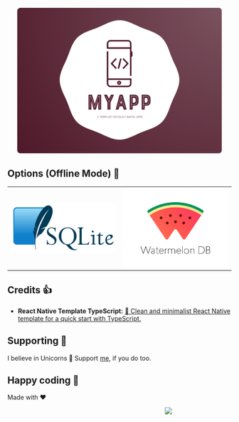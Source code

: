 <p align="center">
  <img width="460" src="img/myapp.png">
</p>

## Options (Offline Mode) 📴

<table>
  <tr>
    <td>
      <a href="https://github.com/proyecto26/MyApp/tree/master">
        <img src="img/sqlite.png" width="300">
      </a>
    </td>
    <td>
      <a href="https://github.com/proyecto26/MyApp/tree/feature/database-watermelondb">
        <img src="img/watermelondb.png" width="300">
      </a>
    </td>
  </tr>
</table>

## Credits 👍
* **React Native Template TypeScript:** [👾 Clean and minimalist React Native template for a quick start with TypeScript.](https://github.com/react-native-community/react-native-template-typescript)

## Supporting 🍻
I believe in Unicorns 🦄
Support [me](http://www.paypal.me/jdnichollsc/2), if you do too.

## Happy coding 💯
Made with ❤️

<img width="150px" src="https://avatars0.githubusercontent.com/u/28855608?s=200&v=4" align="right">
